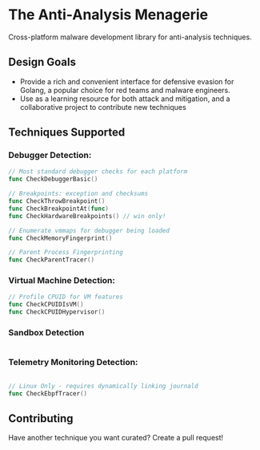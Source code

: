 # The Anti-Analysis Menagerie

Cross-platform malware development library for anti-analysis techniques.

## Design Goals

* Provide a rich and convenient interface for defensive evasion for Golang, a popular choice for red teams and malware engineers.
* Use as a learning resource for both attack and mitigation, and a collaborative project to contribute new techniques

## Techniques Supported

### Debugger Detection:

```go
// Most standard debugger checks for each platform
func CheckDebuggerBasic()

// Breakpoints: exception and checksums
func CheckThrowBreakpoint()
func CheckBreakpointAt(func)
func CheckHardwareBreakpoints() // win only!

// Enumerate vmmaps for debugger being loaded
func CheckMemoryFingerprint()

// Parent Process Fingerprinting
func CheckParentTracer()
```

### Virtual Machine Detection:

```go
// Profile CPUID for VM features
func CheckCPUIDIsVM()
func CheckCPUIDHypervisor()
```

### Sandbox Detection

```go
```

### Telemetry Monitoring Detection:

```go

// Linux Only - requires dynamically linking journald
func CheckEbpfTracer()
```

## Contributing

Have another technique you want curated? Create a pull request!
